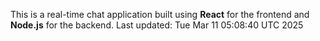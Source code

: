 This is a real-time chat application built using **React** for the frontend and **Node.js** for the backend.
Last updated: Tue Mar 11 05:08:40 UTC 2025
